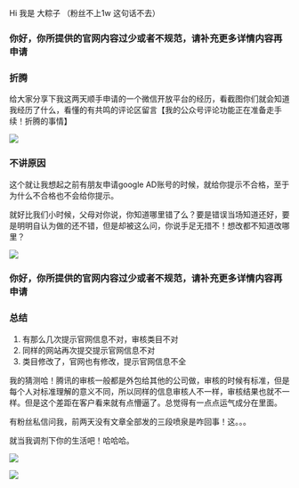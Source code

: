 Hi 我是 大粽子 （粉丝不上1w 这句话不去）

### 你好，你所提供的官网内容过少或者不规范，请补充更多详情内容再申请

### 折腾

给大家分享下我这两天顺手申请的一个微信开放平台的经历，看截图你们就会知道我经历了什么，看懂的有共鸣的评论区留言【我的公众号评论功能正在准备走手续！折腾的事情】

![](https://gitee.com/stivepeim/img4mk/raw/master/20210317182912.png)

### 不讲原因

这个就让我想起之前有朋友申请google AD账号的时候，就给你提示不合格，至于为什么不合格也不会给你提示。

就好比我们小时候，父母对你说，你知道哪里错了么？要是错误当场知道还好，要是明明自认为做的还不错，但是却被这么问，你说手足无措不！想改都不知道改哪里？

![](https://gitee.com/stivepeim/img4mk/raw/master/20210317183219.png)

### 你好，你所提供的官网内容过少或者不规范，请补充更多详情内容再申请

### 总结

1. 有那么几次提示官网信息不对，审核类目不对
2. 同样的网站再次提交提示官网信息不对
3. 类目修改了，官网也有修改，提示官网信息不全

我的猜测哈！腾讯的审核一般都是外包给其他的公司做，审核的时候有标准，但是每个人对标准理解的意义不同，所以同样的信息审核人不一样，审核结果也就不一样。但是这个差距在客户看来就有点懵逼了。总觉得有一点点运气成分在里面。

有粉丝私信问我，前两天没有文章全部发的三段喷泉是咋回事！这。。。

就当我调剂下你的生活吧！哈哈哈。

![](https://gitee.com/stivepeim/img4mk/raw/master/20210306212709.png)

![](https://gitee.com/stivepeim/img4mk/raw/master/20201226230441.gif)

